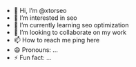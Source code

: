 - 👋 Hi, I’m @xtorseo
- 👀 I’m interested in seo
- 🌱 I’m currently learning seo optimization 
- 💞️ I’m looking to collaborate on my work 
- 📫 How to reach me ping here
- 😄 Pronouns: ...
- ⚡ Fun fact: ...

<!---
xtorseo/xtorseo is a ✨ special ✨ repository because its `README.md` (this file) appears on your GitHub profile.
You can click the Preview link to take a look at your changes.
--->
